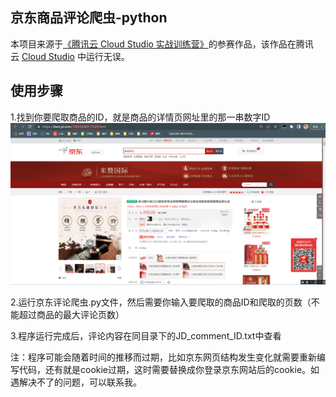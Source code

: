 ## 京东商品评论爬虫-python ##

本项目来源于[《腾讯云 Cloud Studio 实战训练营》](https://marketing.csdn.net/p/06a21ca7f4a1843512fa8f8c40a16635)的参赛作品，该作品在腾讯云 [Cloud Studio](https://www.cloudstudio.net/?utm=csdn) 中运行无误。

##  使用步骤 ##

1.找到你要爬取商品的ID，就是商品的详情页网址里的那一串数字ID
![](./img/1.png)

2.运行京东评论爬虫.py文件，然后需要你输入要爬取的商品ID和爬取的页数（不能超过商品的最大评论页数）

3.程序运行完成后，评论内容在同目录下的JD_comment_ID.txt中查看

注：程序可能会随着时间的推移而过期，比如京东网页结构发生变化就需要重新编写代码，还有就是cookie过期，这时需要替换成你登录京东网站后的cookie。如遇解决不了的问题，可以联系我。
